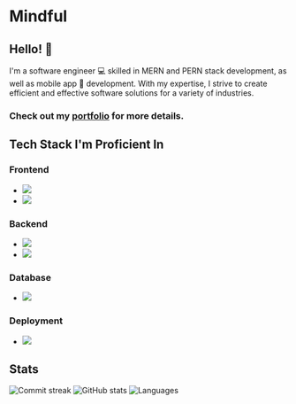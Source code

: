 # Mindful
## Hello! 👋
I'm a software engineer 💻 skilled in MERN and PERN stack development, as well as mobile app 📱 development. With my expertise, I strive to create efficient and effective software solutions for a variety of industries.

### Check out my [portfolio](https://linktr.ee/ibrahimnawab34) for more details.

## Tech Stack I'm Proficient In

### Frontend
- ![](https://img.shields.io/badge/-Laravel-red?style=for-the-badge&logo=laravel&logoColor=white)
- ![](https://img.shields.io/badge/-Bootstrap-blue?style=for-the-badge&logo=bootstrap&logoColor=white)

### Backend
- ![](https://img.shields.io/badge/-Laravel-blue?style=for-the-badge&logo=laravel&logoColor=white)
- ![](https://img.shields.io/badge/-PHP-blue?style=for-the-badge&logo=php&logoColor=white)

### Database
- ![](https://img.shields.io/badge/-MySQL-4479A1?style=for-the-badge&logo=mysql&logoColor=white)

### Deployment
- ![](https://img.shields.io/badge/-Amazon%20Web%20Services-232F3E?style=for-the-badge&logo=amazon-aws&logoColor=white)

## Stats
![Commit streak](https://github-readme-streak-stats.herokuapp.com/?user=ibrahimnawab39&theme=radical)
![GitHub stats](https://github-readme-stats.vercel.app/api?username=ibrahimnawab39&show_icons=true&theme=radical)
![Languages](https://github-readme-stats.vercel.app/api/top-langs/?username=ibrahimnawab39&layout=compact&theme=radical)
